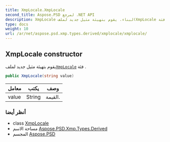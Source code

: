 ```yaml
---
title: XmpLocale.XmpLocale
second_title: Aspose.PSD لمرجع .NET API
description: XmpLocale البناء. يقوم بتهيئة مثيل جديد لملفXmpLocale فئة .
type: docs
weight: 10
url: /ar/net/aspose.psd.xmp.types.derived/xmplocale/xmplocale/
---
```

## XmpLocale constructor

يقوم بتهيئة مثيل جديد لملف[`XmpLocale`](../) فئة .

```csharp
public XmpLocale(string value)
```

| معامل | يكتب | وصف |
| --- | --- | --- |
| value | String | القيمة. |

### أنظر أيضا

* class [XmpLocale](../)
* مساحة الاسم [Aspose.PSD.Xmp.Types.Derived](../../xmplocale/)
* المجسم [Aspose.PSD](../../../)


